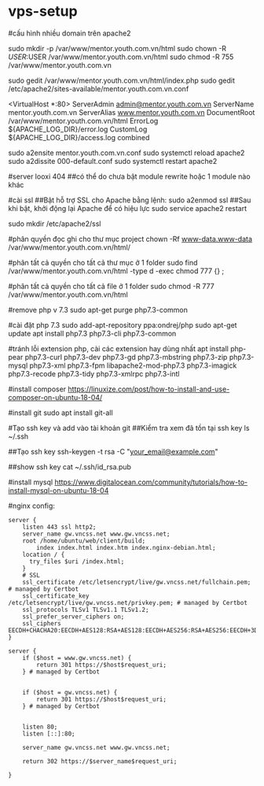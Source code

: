 # vps-setup

#cấu hình nhiều domain trên apache2

sudo mkdir -p /var/www/mentor.youth.com.vn/html
sudo chown -R $USER:$USER /var/www/mentor.youth.com.vn/html
sudo chmod -R 755 /var/www/mentor.youth.com.vn

sudo gedit /var/www/mentor.youth.com.vn/html/index.php
sudo gedit /etc/apache2/sites-available/mentor.youth.com.vn.conf

<VirtualHost *:80>
    ServerAdmin admin@mentor.youth.com.vn
    ServerName mentor.youth.com.vn
    ServerAlias www.mentor.youth.com.vn
    DocumentRoot /var/www/mentor.youth.com.vn/html
    ErrorLog ${APACHE_LOG_DIR}/error.log
    CustomLog ${APACHE_LOG_DIR}/access.log combined
</VirtualHost>

sudo a2ensite mentor.youth.com.vn.conf
sudo systemctl reload apache2
sudo a2dissite 000-default.conf
sudo systemctl restart apache2

#server looxi 404
##có thể do chưa bật module rewrite hoặc 1 module nào khác

#cài ssl
##Bật hỗ trợ SSL cho Apache bằng lệnh:
sudo a2enmod ssl
##Sau khi bật, khởi động lại Apache để có hiệu lực
sudo service apache2 restart

sudo mkdir /etc/apache2/ssl

#phân quyền đọc ghi cho thư mục project
chown -Rf www-data.www-data /var/www/mentor.youth.com.vn/html/

#phân tất cả quyền cho tất cả thư mục ở 1 folder
sudo find /var/www/mentor.youth.com.vn/html -type d -exec chmod 777 {} \;

#phân tất cả quyền cho tất cả file ở 1 folder
sudo chmod -R 777 /var/www/mentor.youth.com.vn/html

#remove php v 7.3
sudo apt-get purge php7.3-common

#cài đặt php 7.3
sudo add-apt-repository ppa:ondrej/php
sudo apt-get update
apt install php7.3 php7.3-cli php7.3-common

#tránh lỗi extension php, cài các extension hay dùng nhất
apt install php-pear php7.3-curl php7.3-dev php7.3-gd php7.3-mbstring php7.3-zip php7.3-mysql php7.3-xml php7.3-fpm libapache2-mod-php7.3 php7.3-imagick php7.3-recode php7.3-tidy php7.3-xmlrpc php7.3-intl

#install composer
https://linuxize.com/post/how-to-install-and-use-composer-on-ubuntu-18-04/

#install git
sudo apt install git-all




#Tạo ssh key và add vào tài khoản git
##Kiểm tra xem đã tồn tại ssh key
ls ~/.ssh

##Tạo ssh key
ssh-keygen -t rsa -C "your_email@example.com"

##show ssh key
cat ~/.ssh/id_rsa.pub


#install mysql
https://www.digitalocean.com/community/tutorials/how-to-install-mysql-on-ubuntu-18-04


#nginx config: 
```
server {
	listen 443 ssl http2;
	server_name gw.vncss.net www.gw.vncss.net;
	root /home/ubuntu/web/client/build;
        index index.html index.htm index.nginx-debian.html;
	location / {
	  try_files $uri /index.html;
	}
	# SSL
    ssl_certificate /etc/letsencrypt/live/gw.vncss.net/fullchain.pem; # managed by Certbot
    ssl_certificate_key /etc/letsencrypt/live/gw.vncss.net/privkey.pem; # managed by Certbot
	ssl_protocols TLSv1 TLSv1.1 TLSv1.2; 
	ssl_prefer_server_ciphers on; 
	ssl_ciphers EECDH+CHACHA20:EECDH+AES128:RSA+AES128:EECDH+AES256:RSA+AES256:EECDH+3DES:RSA+3DES:!MD5;
}

server {
    if ($host = www.gw.vncss.net) {
        return 301 https://$host$request_uri;
    } # managed by Certbot


    if ($host = gw.vncss.net) {
        return 301 https://$host$request_uri;
    } # managed by Certbot


    listen 80;
    listen [::]:80;

    server_name gw.vncss.net www.gw.vncss.net;

    return 302 https://$server_name$request_uri;

}
```
